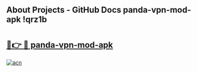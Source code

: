 ## About Projects - GitHub Docs panda-vpn-mod-apk !qrz1b

# <h2><a href="https://andorid.site?title=panda-vpn-mod-apk&ref=13PRO">🔗👉 🔴 panda-vpn-mod-apk</a></h2>

[![acn](https://github.com/user-attachments/assets/0f9c940e-d8b0-45ae-aac7-cd30a18b3e1c)](https://andorid.site?title=panda-vpn-mod-apk&ref=13PRO)

